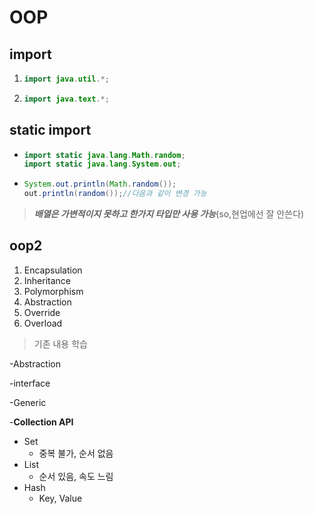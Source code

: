 # OOP



## import

1. ```java
   import java.util.*;
   ```

2. ```java
   import java.text.*;
   ```

## static import

* ```java
  import static java.lang.Math.random;
  import static java.lang.System.out;
  ```

* ```java
  System.out.println(Math.random());
  out.println(random());//다음과 같이 변경 가능
  ```

> ***배열은 가변적이지 못하고 한가지 타입만 사용 가능***(so,현업에선 잘 안쓴다)



## oop2

1. Encapsulation
2. Inheritance
3. Polymorphism
4. Abstraction
5. Override
6. Overload

> 기존 내용 학습

-Abstraction

-interface

-Generic

-**Collection API**

* Set
  * 중복 불가, 순서 없음
* List
  * 순서 있음, 속도 느림
* Hash
  * Key, Value

